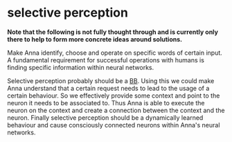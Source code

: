 # selective perception
**Note that the following is not fully thought through and is currently only
there to help to form more concrete ideas around solutions.**

Make Anna identify, choose and operate on specific words of certain input. A
fundamental requirement for successful operations with humans is finding
specific information within neural networks.

Selective perception probably should be a
[BB](/doc/concept/clg.md#bb-basic-behaviour). Using this we could make Anna
understand that a certain request needs to lead to the usage of a certain
behaviour. So we effectively provide some context and point to the neuron it
needs to be associated to. Thus Anna is able to execute the neuron on the
context and create a connection between the context and the neuron. Finally
selective perception should be a dynamically learned behaviour and cause
consciously connected neurons within Anna's neural networks.
